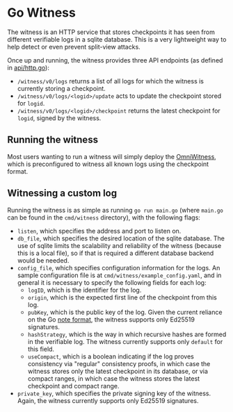 Go Witness
==============

The witness is an HTTP service that stores checkpoints it has seen from
different verifiable logs in a sqlite database.  This is a very lightweight way
to help detect or even prevent split-view attacks.

Once up and running, the witness provides three API endpoints (as defined in
[api/http.go](api/http.go)):
- `/witness/v0/logs` returns a list of all logs for which the witness is
  currently storing a checkpoint.
- `/witness/v0/logs/<logid>/update` acts to update the checkpoint stored for 
  `logid`.
- `/witness/v0/logs/<logid>/checkpoint` returns the latest checkpoint for
  `logid`, signed by the witness.

Running the witness
--------------------

Most users wanting to run a witness will simply deploy the [OmniWitness](omniwitness/monolith),
which is preconfigured to witness all known logs using the checkpoint format.

Witnessing a custom log
-----------------------

Running the witness is as simple as running `go run main.go` (where `main.go`
can be found in the `cmd/witness` directory), with the following flags:
- `listen`, which specifies the address and port to listen on.
- `db_file`, which specifies the desired location of the sqlite database.  The
  use of sqlite limits the scalability and reliability of the witness (because
  this is a local file), so if that is required a different database backend
  would be needed.
- `config_file`, which specifies configuration information for the logs.  An
  sample configuration file is at `cmd/witness/example_config.yaml`, and in general it
  is necessary to specify the following fields for each log:
    - `logID`, which is the identifier for the log.
    - `origin`, which is the expected first line of the checkpoint from this log.
    - `pubKey`, which is the public key of the log.  Given the current reliance on the Go [note format](https://pkg.go.dev/golang.org/x/exp/sumdb@v0.0.2/internal/note), the witness supports only Ed25519 signatures.
    - `hashStrategy`, which is the way in which recursive hashes are formed in the verifiable log.  The witness currently supports only `default` for this field.
    - `useCompact`, which is a boolean indicating if the log proves consistency via "regular" consistency proofs, in which case the witness stores only the latest checkpoint in its database, or via compact ranges, in which case the witness stores the latest checkpoint and compact range.
- `private_key`, which specifies the private signing key of the witness.  Again,
  the witness currently supports only Ed25519 signatures.
